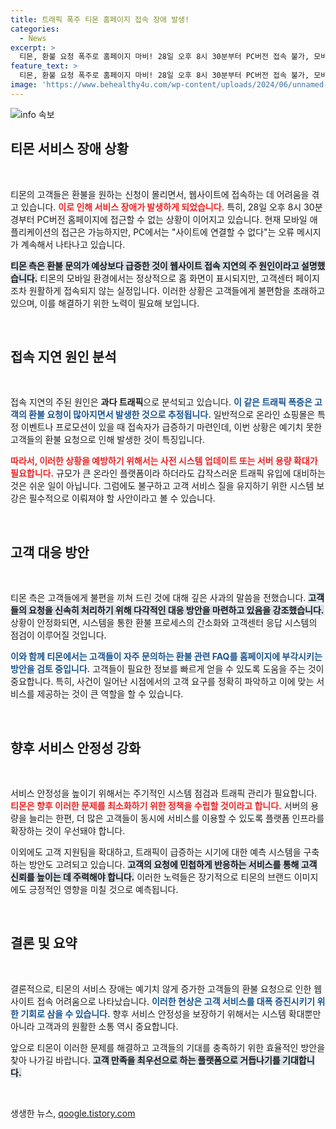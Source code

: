 ```yaml
---
title: 트래픽 폭주 티몬 홈페이지 접속 장애 발생!
categories:
  - News
excerpt: >
  티몬, 환불 요청 폭주로 홈페이지 마비! 28일 오후 8시 30분부터 PC버전 접속 불가, 모바일은 정상 운영 중. 고객들이 몰리며 서비스 장애 발생, 어떤 상황인지 자세히 살펴보자!
feature_text: >
  티몬, 환불 요청 폭주로 홈페이지 마비! 28일 오후 8시 30분부터 PC버전 접속 불가, 모바일은 정상 운영 중. 고객들이 몰리며 서비스 장애 발생, 어떤 상황인지 자세히 살펴보자!
image: 'https://www.behealthy4u.com/wp-content/uploads/2024/06/unnamed-file.png'
---
```


<p><img src="https://www.behealthy4u.com/wp-content/uploads/2024/06/unnamed-file.png" alt="info 속보" /></p>

<h2 data-ke-size="size26">티몬 서비스 장애 상황</h2>

<p data-ke-size="size16">&nbsp;</p>

<p>티몬의 고객들은 환불을 원하는 신청이 몰리면서, 웹사이트에 접속하는 데 어려움을 겪고 있습니다. <b><span style="color: #ee2323;">이로 인해 서비스 장애가 발생하게 되었습니다.</span></b> 특히, 28일 오후 8시 30분 경부터 PC버전 홈페이지에 접근할 수 없는 상황이 이어지고 있습니다. 현재 모바일 애플리케이션의 접근은 가능하지만, PC에서는 "사이트에 연결할 수 없다"는 오류 메시지가 계속해서 나타나고 있습니다. </p>

<p><b><span style="background-color: #21538527;">티몬 측은 환불 문의가 예상보다 급증한 것이 웹사이트 접속 지연의 주 원인이라고 설명했습니다.</span></b> 티몬의 모바일 환경에서는 정상적으로 홈 화면이 표시되지만, 고객센터 페이지조차 원활하게 접속되지 않는 실정입니다. 이러한 상황은 고객들에게 불편함을 초래하고 있으며, 이를 해결하기 위한 노력이 필요해 보입니다.</p>

<p data-ke-size="size16">&nbsp;</p>

<h2 data-ke-size="size26">접속 지연 원인 분석</h2>

<p data-ke-size="size16">&nbsp;</p>

<p>접속 지연의 주된 원인은 <strong>과다 트래픽</strong>으로 분석되고 있습니다. <b><span style="color: #1a5490;">이 같은 트래픽 폭증은 고객의 환불 요청이 많아지면서 발생한 것으로 추정됩니다.</span></b> 일반적으로 온라인 쇼핑몰은 특정 이벤트나 프로모션이 있을 때 접속자가 급증하기 마련인데, 이번 상황은 예기치 못한 고객들의 환불 요청으로 인해 발생한 것이 특징입니다. </p>

<p><b><span style="color: #ee2323;">따라서, 이러한 상황을 예방하기 위해서는 사전 시스템 업데이트 또는 서버 용량 확대가 필요합니다.</span></b> 규모가 큰 온라인 플랫폼이라 하더라도 갑작스러운 트래픽 유입에 대비하는 것은 쉬운 일이 아닙니다. 그럼에도 불구하고 고객 서비스 질을 유지하기 위한 시스템 보강은 필수적으로 이뤄져야 할 사안이라고 볼 수 있습니다.</p>

<p data-ke-size="size16">&nbsp;</p>

<h2 data-ke-size="size26">고객 대응 방안</h2>

<p data-ke-size="size16">&nbsp;</p>

<p>티몬 측은 고객들에게 불편을 끼쳐 드린 것에 대해 깊은 사과의 말씀을 전했습니다. <b><span style="background-color: #21538527;">고객들의 요청을 신속히 처리하기 위해 다각적인 대응 방안을 마련하고 있음을 강조했습니다.</span></b> 상황이 안정화되면, 시스템을 통한 환불 프로세스의 간소화와 고객센터 응답 시스템의 점검이 이루어질 것입니다. </p>

<p><b><span style="color: #1a5490;">이와 함께 티몬에서는 고객들이 자주 문의하는 환불 관련 FAQ를 홈페이지에 부각시키는 방안을 검토 중입니다.</span></b> 고객들이 필요한 정보를 빠르게 얻을 수 있도록 도움을 주는 것이 중요합니다. 특히, 사건이 일어난 시점에서의 고객 요구를 정확히 파악하고 이에 맞는 서비스를 제공하는 것이 큰 역할을 할 수 있습니다.</p>

<p data-ke-size="size16">&nbsp;</p>

<h2 data-ke-size="size26">향후 서비스 안정성 강화</h2>

<p data-ke-size="size16">&nbsp;</p>

<p>서비스 안정성을 높이기 위해서는 주기적인 시스템 점검과 트래픽 관리가 필요합니다. <b><span style="color: #ee2323;">티몬은 향후 이러한 문제를 최소화하기 위한 정책을 수립할 것이라고 합니다.</span></b> 서버의 용량을 늘리는 한편, 더 많은 고객들이 동시에 서비스를 이용할 수 있도록 플랫폼 인프라를 확장하는 것이 우선돼야 합니다.</p>

<p>이외에도 고객 지원팀을 확대하고, 트래픽이 급증하는 시기에 대한 예측 시스템을 구축하는 방안도 고려되고 있습니다. <b><span style="background-color: #21538527;">고객의 요청에 민첩하게 반응하는 서비스를 통해 고객 신뢰를 높이는 데 주력해야 합니다.</span></b> 이러한 노력들은 장기적으로 티몬의 브랜드 이미지에도 긍정적인 영향을 미칠 것으로 예측됩니다.</p>

<p data-ke-size="size16">&nbsp;</p>

<h2 data-ke-size="size26">결론 및 요약</h2>

<p data-ke-size="size16">&nbsp;</p>

<p>결론적으로, 티몬의 서비스 장애는 예기치 않게 증가한 고객들의 환불 요청으로 인한 웹사이트 접속 어려움으로 나타났습니다. <b><span style="color: #1a5490;">이러한 현상은 고객 서비스를 대폭 증진시키기 위한 기회로 삼을 수 있습니다.</span></b> 향후 서비스 안정성을 보장하기 위해서는 시스템 확대뿐만 아니라 고객과의 원활한 소통 역시 중요합니다.</p>

<p>앞으로 티몬이 이러한 문제를 해결하고 고객들의 기대를 충족하기 위한 효율적인 방안을 찾아 나가길 바랍니다. <b><span style="background-color: #21538527;">고객 만족을 최우선으로 하는 플랫폼으로 거듭나기를 기대합니다.</span></b> </p>

<p data-ke-size="size16">&nbsp;</p>
생생한 뉴스, <a href="https://qoogle.tistory.com" rel="dofollow">qoogle.tistory.com</a>


